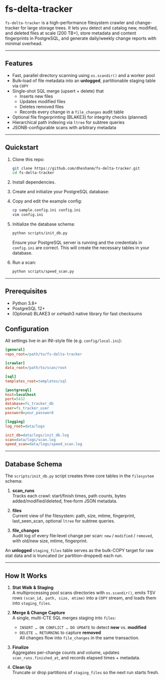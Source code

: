 # fs-delta-tracker

`fs-delta-tracker` is a high-performance filesystem crawler and change-tracker for large storage trees. It lets you detect and catalog new, modified, and deleted files at scale (200 TB+), store metadata and content fingerprints in PostgreSQL, and generate daily/weekly change reports with minimal overhead.

---

## Features

- Fast, parallel directory scanning using `os.scandir()` and a worker pool  
- Bulk‐load of file metadata into an **unlogged**, partitionable staging table via `COPY`  
- Single-shot SQL merge (upsert + delete) that  
  - Inserts new files  
  - Updates modified files  
  - Deletes removed files  
  - Records every change in a `file_changes` audit table  
- Optional file fingerprinting (BLAKE3) for integrity checks  (planned)
- Hierarchical path indexing via `ltree` for subtree queries  
- JSONB-configurable scans with arbitrary metadata  

---

## Quickstart

1. Clone this repo:  
   ```bash
   git clone https://github.com/dheshanm/fs-delta-tracker.git
   cd fs-delta-tracker
   ```

2. Install dependencies.

3. Create and initialize your PostgreSQL database:  

4. Copy and edit the example config:  
   ```bash
   cp sample.config.ini config.ini
   vim config.ini
   ```

4. Initialize the database schema:  
   ```bash
   python scripts/init_db.py
   ```
   Ensure your PostgreSQL server is running and the credentials in `config.ini` are correct.
   This will create the necessary tables in your database.

5. Run a scan:  
   ```bash
   python scripts/speed_scan.py
   ```

---

## Prerequisites

- Python 3.8+  
- PostgreSQL 12+  
- (Optional) BLAKE3 or xxHash3 native library for fast checksums  

## Configuration

All settings live in an INI-style file (e.g. `config/local.ini`):
```ini
[general]
repo_root=/path/to/fs-delta-tracker

[crawler]
data_root=/path/to/scan/root

[sql]
templates_root=templates/sql

[postgresql]
host=localhost
port=5432
database=fs_tracker_db
user=fs_tracker_user
password=your_password

[logging]
log_root=data/logs

init_db=data/logs/init_db.log
scan=data/logs/scan.log
speed_scan=data/logs/speed_scan.log
```

---

## Database Schema

The `scripts/init_db.py` script creates three core tables in the `filesystem` schema:

1. **scan_runs**  
   Tracks each crawl: start/finish times, path counts, bytes added/modified/deleted, free‐form JSON metadata.

2. **files**  
   Current view of the filesystem: path, size, mtime, fingerprint, last_seen_scan, optional `ltree` for subtree queries.

3. **file_changes**  
   Audit log of every file‐level change per scan: `new` / `modified` / `removed`, with old/new size, mtime, fingerprint.

An **unlogged** `staging_files` table serves as the bulk-COPY target for raw stat data and is truncated (or partition-dropped) each run.

---

## How It Works

1. **Stat Walk & Staging**  
   A multiprocessing pool scans directories with `os.scandir()`, emits TSV rows `(scan_id, path, size, mtime)` into a `COPY` stream, and loads them into `staging_files`.

2. **Merge & Change Capture**  
   A single, multi-CTE SQL merges staging into `files`:
   - `INSERT … ON CONFLICT … DO UPDATE` to detect **new** vs. **modified**  
   - `DELETE … RETURNING` to capture **removed**  
   All changes flow into `file_changes` in the same transaction.

3. **Finalize**  
   Aggregates per-change counts and volume, updates `scan_runs.finished_at`, and records elapsed times + metadata.

4. **Clean Up**  
   Truncate or drop partitions of `staging_files` so the next run starts fresh.

